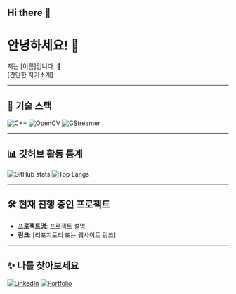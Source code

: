 ## Hi there 👋

<!--
**ssolchoi/ssolchoi** is a ✨ _special_ ✨ repository because its `README.md` (this file) appears on your GitHub profile.

Here are some ideas to get you started:

- 🔭 I’m currently working on ...
- 🌱 I’m currently learning ...
- 👯 I’m looking to collaborate on ...
- 🤔 I’m looking for help with ...
- 💬 Ask me about ...
- 📫 How to reach me: ...
- 😄 Pronouns: ...
- ⚡ Fun fact: ...
-->


# 안녕하세요! 👋

저는 [이름]입니다. 🚀  
[간단한 자기소개]  

---

## 🔧 기술 스택  
![C++](https://img.shields.io/badge/-C++-00599C?logo=c%2b%2b&logoColor=white)
![OpenCV](https://img.shields.io/badge/-OpenCV-5C3EE8?logo=opencv&logoColor=white)
![GStreamer](https://img.shields.io/badge/-GStreamer-ED8B00?logo=gstreamer&logoColor=white)

---

## 📊 깃허브 활동 통계  
![GitHub stats](https://github-readme-stats.vercel.app/api?username=사용자명&show_icons=true&theme=radical)
![Top Langs](https://github-readme-stats.vercel.app/api/top-langs/?username=사용자명&layout=compact&theme=radical)

---

## 🛠️ 현재 진행 중인 프로젝트  
- **프로젝트명**: 프로젝트 설명  
- **링크**: [리포지토리 또는 웹사이트 링크]  

---

## ✨ 나를 찾아보세요  
[![LinkedIn](https://img.shields.io/badge/-LinkedIn-0077B5?logo=linkedin&logoColor=white)](링크)
[![Portfolio](https://img.shields.io/badge/-Portfolio-000?style=flat-square)](링크)
